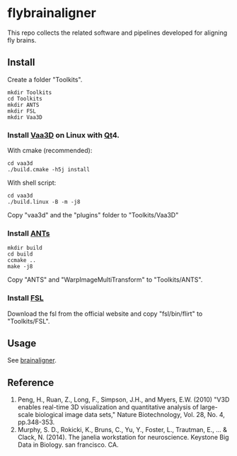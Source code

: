 # flybrainaligner

This repo collects the related software and pipelines developed for aligning fly brains.

## Install

Create a folder "Toolkits".

```
mkdir Toolkits
cd Toolkits
mkdir ANTS
mkdir FSL
mkdir Vaa3D
```

### Install [Vaa3D][] on Linux with [Qt][]4.

With cmake (recommended):
```
cd vaa3d
./build.cmake -h5j install
```

With shell script:
```
cd vaa3d
./build.linux -B -m -j8
```

Copy "vaa3d" and the "plugins" folder to "Toolkits/Vaa3D"

### Install [ANTs][]

```
mkdir build
cd build
ccmake ..
make -j8
```

Copy "ANTS" and "WarpImageMultiTransform" to "Toolkits/ANTS".

### Install [FSL][]

Download the fsl from the official website and copy "fsl/bin/flirt" to "Toolkits/FSL".

## Usage

See [brainaligner][].

## Reference
1. Peng, H., Ruan, Z., Long, F., Simpson, J.H., and Myers, E.W. (2010) "V3D enables real-time 3D visualization and quantitative analysis of large-scale biological image data sets," Nature Biotechnology, Vol. 28, No. 4, pp.348-353.
2. Murphy, S. D., Rokicki, K., Bruns, C., Yu, Y., Foster, L., Trautman, E., ... & Clack, N. (2014). The janelia workstation for neuroscience. Keystone Big Data in Biology. san francisco. CA.

##

[Vaa3D]: http://vaa3d.org
[Qt]: https://www.qt.io
[HDF5]: https://support.hdfgroup.org/HDF5
[ANTs]: https://github.com/stnava/ANTs.git
[FSL]: https://fsl.fmrib.ox.ac.uk/fsl/fslwiki
[brainaligner]: https://github.com/gnayuy/flybrainaligner/tree/master/pipelines/brainaligner
